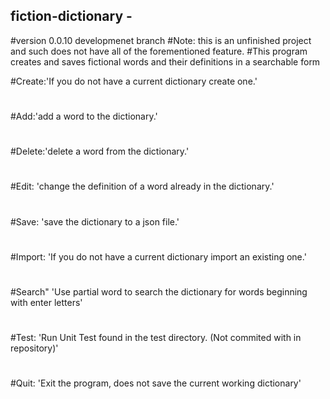 

## fiction-dictionary -
#version 0.0.10 developmenet branch
#Note: this is an unfinished project and such does not have all of the forementioned feature.
#This program creates and saves fictional words and their definitions in a searchable form

#Create:'If you do not have a current dictionary create one.'
#
#Add:'add a word to the dictionary.'
#
#Delete:'delete a word from the dictionary.'
#
#Edit: 'change the definition of a word already in the dictionary.'
#
#Save: 'save the dictionary to a json file.'
#
#Import: 'If you do not have a current dictionary import an existing one.'
#
#Search" 'Use partial word to search the dictionary for words beginning with enter letters'
#
#Test: 'Run Unit Test found in the test directory. (Not commited with in repository)'
#
#Quit: 'Exit the program, does not save the current working dictionary'


